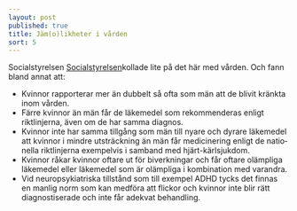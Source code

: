 ```yaml
---
layout: post
published: true
title: Jäm(o)likheter i vården
sort: 5
---
```



Socialstyrelsen [Socialstyrelsen](http://docplayer.se/88518-Ojamna-villkor-for-halsa-och-vard-jamlikhetsperspektiv-pa-halsooch-sjukvarden.html "skillnader i vård")kollade lite på det här med vården. Och fann bland annat att:

- Kvinnor rapporterar mer än dubbelt så ofta som män att de blivit kränkta inom vården. 
- Färre kvinnor än män får de läkemedel som rekommenderas enligt riktlinjerna, även om de har samma diagnos. 
- Kvinnor inte har samma tillgång som män till nyare och dyrare läkemedel 
att kvinnor i mindre utsträckning än män får medicinering enligt de natio­nella riktlinjerna exempelvis i samband med hjärt-kärlsjukdom. 
- Kvinnor råkar kvinnor oftare ut för biverkningar och får oftare olämpliga läkemedel eller läkemedel som är olämpliga i kombination med varandra. 
- Vid neuropsykiatriska tillstånd som till exempel ADHD tycks det finnas en manlig norm som kan medföra att flickor och kvinnor inte blir rätt diagnostiserade och inte får adekvat behandling.